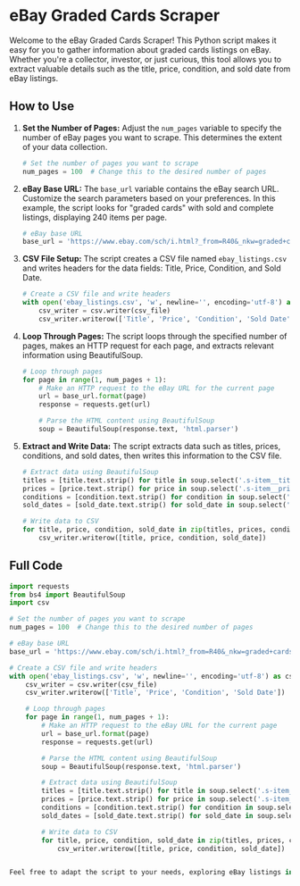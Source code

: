 # eBay Graded Cards Scraper

Welcome to the eBay Graded Cards Scraper! This Python script makes it easy for you to gather information about graded cards listings on eBay. Whether you're a collector, investor, or just curious, this tool allows you to extract valuable details such as the title, price, condition, and sold date from eBay listings.

## How to Use

1. **Set the Number of Pages:** Adjust the `num_pages` variable to specify the number of eBay pages you want to scrape. This determines the extent of your data collection.

    ```python
    # Set the number of pages you want to scrape
    num_pages = 100  # Change this to the desired number of pages
    ```

2. **eBay Base URL:** The `base_url` variable contains the eBay search URL. Customize the search parameters based on your preferences. In this example, the script looks for "graded cards" with sold and complete listings, displaying 240 items per page.

    ```python
    # eBay base URL
    base_url = 'https://www.ebay.com/sch/i.html?_from=R40&_nkw=graded+cards&_sacat=0&rt=nc&LH_Sold=1&LH_Complete=1&_ipg=240&_pgn={}'
    ```

3. **CSV File Setup:** The script creates a CSV file named `ebay_listings.csv` and writes headers for the data fields: Title, Price, Condition, and Sold Date.

    ```python
    # Create a CSV file and write headers
    with open('ebay_listings.csv', 'w', newline='', encoding='utf-8') as csv_file:
        csv_writer = csv.writer(csv_file)
        csv_writer.writerow(['Title', 'Price', 'Condition', 'Sold Date'])
    ```

4. **Loop Through Pages:** The script loops through the specified number of pages, makes an HTTP request for each page, and extracts relevant information using BeautifulSoup.

    ```python
    # Loop through pages
    for page in range(1, num_pages + 1):
        # Make an HTTP request to the eBay URL for the current page
        url = base_url.format(page)
        response = requests.get(url)

        # Parse the HTML content using BeautifulSoup
        soup = BeautifulSoup(response.text, 'html.parser')
    ```

5. **Extract and Write Data:** The script extracts data such as titles, prices, conditions, and sold dates, then writes this information to the CSV file.

    ```python
    # Extract data using BeautifulSoup
    titles = [title.text.strip() for title in soup.select('.s-item__title')]
    prices = [price.text.strip() for price in soup.select('.s-item__price')]
    conditions = [condition.text.strip() for condition in soup.select('.SECONDARY_INFO')]
    sold_dates = [sold_date.text.strip() for sold_date in soup.select('.s-item__title--tag')]

    # Write data to CSV
    for title, price, condition, sold_date in zip(titles, prices, conditions, sold_dates):
        csv_writer.writerow([title, price, condition, sold_date])
    ```

## Full Code

```python
import requests
from bs4 import BeautifulSoup
import csv

# Set the number of pages you want to scrape
num_pages = 100  # Change this to the desired number of pages

# eBay base URL
base_url = 'https://www.ebay.com/sch/i.html?_from=R40&_nkw=graded+cards&_sacat=0&rt=nc&LH_Sold=1&LH_Complete=1&_ipg=240&_pgn={}'

# Create a CSV file and write headers
with open('ebay_listings.csv', 'w', newline='', encoding='utf-8') as csv_file:
    csv_writer = csv.writer(csv_file)
    csv_writer.writerow(['Title', 'Price', 'Condition', 'Sold Date'])

    # Loop through pages
    for page in range(1, num_pages + 1):
        # Make an HTTP request to the eBay URL for the current page
        url = base_url.format(page)
        response = requests.get(url)

        # Parse the HTML content using BeautifulSoup
        soup = BeautifulSoup(response.text, 'html.parser')

        # Extract data using BeautifulSoup
        titles = [title.text.strip() for title in soup.select('.s-item__title')]
        prices = [price.text.strip() for price in soup.select('.s-item__price')]
        conditions = [condition.text.strip() for condition in soup.select('.SECONDARY_INFO')]
        sold_dates = [sold_date.text.strip() for sold_date in soup.select('.s-item__title--tag')]

        # Write data to CSV
        for title, price, condition, sold_date in zip(titles, prices, conditions, sold_dates):
            csv_writer.writerow([title, price, condition, sold_date])


Feel free to adapt the script to your needs, exploring eBay listings in a hassle-free manner. Happy scraping!
